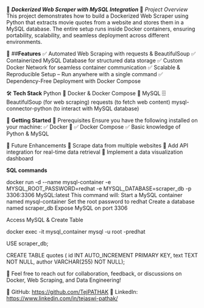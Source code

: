 🚀 ***Dockerized Web Scraper with MySQL Integration***
📌 *Project Overview*
This project demonstrates how to build a Dockerized Web Scraper using Python that extracts movie quotes from a website and stores them in a MySQL database. The entire setup runs inside Docker containers, ensuring portability, scalability, and seamless deployment across different environments.

🔎 ##**Features**
✅ Automated Web Scraping with requests & BeautifulSoup
✅ Containerized MySQL Database for structured data storage
✅ Custom Docker Network for seamless container communication
✅ Scalable & Reproducible Setup – Run anywhere with a single command
✅ Dependency-Free Deployment with Docker Compose


🛠️ **Tech Stack**
Python 🐍
Docker & Docker Compose 🐳
MySQL 🗄️
BeautifulSoup (for web scraping)
requests (to fetch web content)
mysql-connector-python (to interact with MySQL database)

🚀 **Getting Started**
🔹 Prerequisites
Ensure you have the following installed on your machine:
✅ Docker 🐳
✅ Docker Compose
✅ Basic knowledge of Python & MySQL

📌 Future Enhancements
🔹 Scrape data from multiple websites
🔹 Add API integration for real-time data retrieval
🔹 Implement a data visualization dashboard

**SQL commands**

docker run -d --name mysql-container -e MYSQL_ROOT_PASSWORD=redhat -e MYSQL_DATABASE=scraper_db -p 3306:3306 MySQL:latest
This command will:
Start a MySQL container named mysql-container
Set the root password to redhat
Create a database named scraper_db
Expose MySQL on port 3306

Access MySQL & Create Table

docker exec -it mysql_container mysql -u root -predhat

USE scraper_db;

CREATE TABLE quotes ( id INT AUTO_INCREMENT PRIMARY KEY, text TEXT NOT NULL, author VARCHAR(255) NOT NULL);



💬 Feel free to reach out for collaboration, feedback, or discussions on Docker, Web Scraping, and Data Engineering!

🔗 GitHub: https://github.com/TejPATHAK
🔗 LinkedIn: https://www.linkedin.com/in/tejaswi-pathak/

